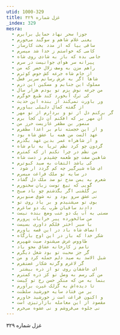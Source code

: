 ```yaml
---
utid: 1000-329
title: غزل شماره ۳۲۹
_index: 329
mesra:
  - جوزا سحر نهاد حمایل برابرم
  - یعنی غلام شاهم و سوگند می‌خورم
  - ساقی بیا که از مدد بخت کارساز
  - کامی که خواستم ز خدا شد میسرم
  - جامی بده که باز به شادی روی شاه
  - پیرانه سر هوای جوانیست در سرم
  - راهم مزن به وصف زلال خضر که من
  - از جام شاه جرعه کش حوض کوثرم
  - شاها اگر به عرش رسانم سریر فضل
  - مملوک این جنابم و مسکین این درم
  - من جرعه نوش بزم تو بودم هزار سال
  - کی ترک آبخورد کند طبع خوگرم
  - ور باورت نمی‌کند از بنده این حدیث
  - از گفته کمال دلیلی بیاورم
  - گر برکنم دل از تو و بردارم از تو مهر
  - آن مهر بر که افکنم آن دل کجا برم
  - منصور بن مظفر غازیست حرز من
  - و از این خجسته نام بر اعدا مظفرم
  - عهد الست من همه با عشق شاه بود
  - و از شاهراه عمر بدین عهد بگذرم
  - گردون چو کرد نظم ثریا به نام شاه
  - من نظم در چرا نکنم از که کمترم
  - شاهین صفت چو طعمه چشیدم ز دست شاه
  - کی باشد التفات به صید کبوترم
  - ‌ ای شاه شیرگیر چه کم گردد ار شود
  - در سایه تو ملک فراغت میسرم
  - شعرم به یمن مدح تو صد ملک دل گشاد
  - گویی که تیغ توست زبان سخنورم
  - بر گلشنی اگر بگذشتم چو باد صبح
  - نی عشق سرو بود و نه شوق صنوبرم
  - بوی تو می‌شنیدم و بر یاد روی تو
  - دادند ساقیان طرب یک دو ساغرم
  - مستی به آب یک دو عنب وضع بنده نیست
  - من سالخورده پیر خرابات پرورم
  - با سیر اختر فلکم داوری بسیست
  - انصاف شاه باد در این قصه یاورم
  - شکر خدا که باز در این اوج بارگاه
  - طاووس عرش می‌شنود صیت شهپرم
  - نامم ز کارخانه عشاق محو باد
  - گر جز محبت تو بود شغل دیگرم
  - شبل الاسد به صید دلم حمله کرد و من
  - گر لاغرم وگرنه شکار غضنفرم
  - ‌ ای عاشقان روی تو از ذره بیشتر
  - من کی رسم به وصل تو کز ذره کمترم
  - بنما به من که منکر حسن رخ تو کیست
  - تا دیده‌اش به گزلک غیرت برآورم
  - بر من فتاد سایه خورشید سلطنت
  - و اکنون فراغت است ز خورشید خاورم
  - مقصود از این معامله بازارتیزی است
  - نی جلوه می‌فروشم و نی عشوه می‌خرم
---
```

غزل شماره ۳۲۹
